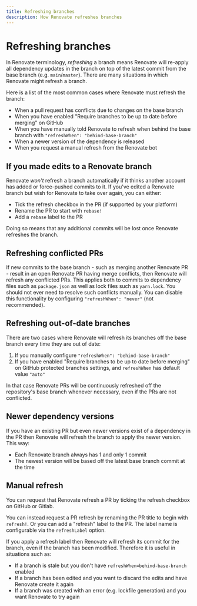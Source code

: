 ```yaml
---
title: Refreshing branches
description: How Renovate refreshes branches
---
```


# Refreshing branches

In Renovate terminology, _refreshing_ a branch means Renovate will re-apply all dependency updates in the branch on top of the latest commit from the base branch (e.g. `main`/`master`).
There are many situations in which Renovate might refresh a branch.

Here is a list of the most common cases where Renovate must refresh the branch:

- When a pull request has conflicts due to changes on the base branch
- When you have enabled "Require branches to be up to date before merging" on GitHub
- When you have manually told Renovate to refresh when behind the base branch with `"refreshWhen": "behind-base-branch"`
- When a newer version of the dependency is released
- When you request a manual refresh from the Renovate bot

## If you made edits to a Renovate branch

Renovate _won't_ refresh a branch automatically if it thinks another account has added or force-pushed commits to it.
If you've edited a Renovate branch but wish for Renovate to take over again, you can either:

- Tick the refresh checkbox in the PR (if supported by your platform)
- Rename the PR to start with `rebase!`
- Add a `rebase` label to the PR

Doing so means that any additional commits will be lost once Renovate refreshes the branch.

## Refreshing conflicted PRs

If new commits to the base branch - such as merging another Renovate PR - result in an open Renovate PR having merge conflicts, then Renovate will refresh any conflicted PRs.
This applies both to commits to dependency files such as `package.json` as well as lock files such as `yarn.lock`.
You should not ever need to resolve such conflicts manually.
You can disable this functionality by configuring `"refreshWhen": "never"` (not recommended).

## Refreshing out-of-date branches

There are two cases where Renovate will refresh its branches off the base branch every time they are out of date:

1. If you manually configure `"refreshWhen": "behind-base-branch"`
1. If you have enabled "Require branches to be up to date before merging" on GitHub protected branches settings, and `refreshWhen` has default value `"auto"`

In that case Renovate PRs will be continuously refreshed off the repository's base branch whenever necessary, even if the PRs are not conflicted.

## Newer dependency versions

If you have an existing PR but even newer versions exist of a dependency in the PR then Renovate will refresh the branch to apply the newer version.
This way:

- Each Renovate branch always has 1 and only 1 commit
- The newest version will be based off the latest base branch commit at the time

## Manual refresh

You can request that Renovate refresh a PR by ticking the refresh checkbox on GitHub or Gitlab.

You can instead request a PR refresh by renaming the PR title to begin with `refresh!`.
Or you can add a "refresh" label to the PR.
The label name is configurable via the `refreshLabel` option.

If you apply a refresh label then Renovate will refresh its commit for the branch, even if the branch has been modified.
Therefore it is useful in situations such as:

- If a branch is stale but you don't have `refreshWhen=behind-base-branch` enabled
- If a branch has been edited and you want to discard the edits and have Renovate create it again
- If a branch was created with an error (e.g. lockfile generation) and you want Renovate to try again
